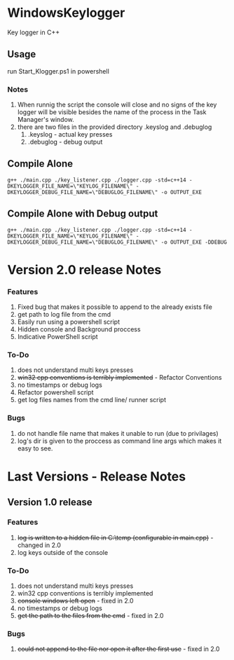 # WindowsKeylogger

Key logger in C++

## Usage
run Start_Klogger.ps1 in powershell
### Notes
1. When runnig the script the console will close and no signs of the key logger will 
be visible besides the name of the process in the Task Manager's window.
2. there are two files in the provided directory .keyslog and .debuglog
    1. .keyslog - actual key presses
    2. .debuglog - debug output

## Compile Alone
`g++ ./main.cpp ./key_listener.cpp ./logger.cpp -std=c++14 -DKEYLOGGER_FILE_NAME=\"KEYLOG_FILENAME\" -DKEYLOGGER_DEBUG_FILE_NAME=\"DEBUGLOG_FILENAME\" -o OUTPUT_EXE`

## Compile Alone with Debug output
`g++ ./main.cpp ./key_listener.cpp ./logger.cpp -std=c++14 -DKEYLOGGER_FILE_NAME=\"KEYLOG_FILENAME\" -DKEYLOGGER_DEBUG_FILE_NAME=\"DEBUGLOG_FILENAME\" -o OUTPUT_EXE -DDEBUG`

# Version 2.0 release Notes
### Features
1. Fixed bug that makes it possible to append to the already exists file
2. get path to log file from the cmd
3. Easily run using a powershell script
4. Hidden console and Background proccess
5. Indicative PowerShell script
### To-Do
1. does not understand multi keys presses
2. ~~win32 cpp conventions is terribly implemented~~ - Refactor Conventions
3. no timestamps or debug logs
4. Refactor powershell script
4. get log files names from the cmd line/ runner script
### Bugs
1. do not handle file name that makes it unable to run (due to privilages)
2. log's dir is given to the proccess as command line args which makes it easy to see.

# Last Versions - Release Notes
## Version 1.0 release
### Features
1. ~~log is written to a hidden file in C:\temp (configurable in main.cpp)~~ - changed in 2.0
2. log keys outside of the console
### To-Do
1. does not understand multi keys presses
2. win32 cpp conventions is terribly implemented
3. ~~console windows left open~~ - fixed in 2.0
4. no timestamps or debug logs
5. ~~get the path to the files from the cmd~~ - fixed in 2.0

### Bugs
1. ~~could not append to the file nor open it after the first use~~ - fixed in 2.0



